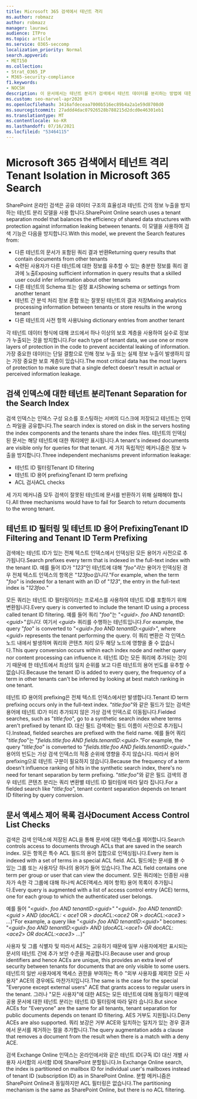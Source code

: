 ```yaml
---
title: Microsoft 365 검색에서 테넌트 격리
ms.author: robmazz
author: robmazz
manager: laurawi
audience: ITPro
ms.topic: article
ms.service: O365-seccomp
localization_priority: Normal
search.appverid:
- MET150
ms.collection:
- Strat_O365_IP
- M365-security-compliance
f1.keywords:
- NOCSH
description: 이 문서에서는 테넌트 분리가 검색에서 테넌트 데이터를 분리하는 방법에 대한 Microsoft 365 있습니다.
ms.custom: seo-marvel-apr2020
ms.openlocfilehash: 3416afdeceaa7000b516ec89b4a2a1e59d8708d0
ms.sourcegitcommit: 27addd4dac07926528b788215d2dcd0e46301eb1
ms.translationtype: MT
ms.contentlocale: ko-KR
ms.lasthandoff: 07/16/2021
ms.locfileid: "53464115"
---
```

# <a name="tenant-isolation-in-microsoft-365-search"></a><span data-ttu-id="8cb6e-103">Microsoft 365 검색에서 테넌트 격리</span><span class="sxs-lookup"><span data-stu-id="8cb6e-103">Tenant Isolation in Microsoft 365 Search</span></span>

<span data-ttu-id="8cb6e-104">SharePoint 온라인 검색은 공유 데이터 구조의 효율성과 테넌트 간의 정보 누출을 방지하는 테넌트 분리 모델을 사용 합니다.</span><span class="sxs-lookup"><span data-stu-id="8cb6e-104">SharePoint Online search uses a tenant separation model that balances the efficiency of shared data structures with protection against information leaking between tenants.</span></span> <span data-ttu-id="8cb6e-105">이 모델을 사용하여 검색 기능은 다음을 방지합니다.</span><span class="sxs-lookup"><span data-stu-id="8cb6e-105">With this model, we prevent the Search features from:</span></span>

- <span data-ttu-id="8cb6e-106">다른 테넌트의 문서가 포함된 쿼리 결과 반환</span><span class="sxs-lookup"><span data-stu-id="8cb6e-106">Returning query results that contain documents from other tenants</span></span>
- <span data-ttu-id="8cb6e-107">숙련된 사용자가 다른 테넌트에 대한 정보를 유추할 수 있는 충분한 정보를 쿼리 결과에 노출</span><span class="sxs-lookup"><span data-stu-id="8cb6e-107">Exposing sufficient information in query results that a skilled user could infer information about other tenants</span></span>
- <span data-ttu-id="8cb6e-108">다른 테넌트의 Schema 또는 설정 표시</span><span class="sxs-lookup"><span data-stu-id="8cb6e-108">Showing schema or settings from another tenant</span></span>
- <span data-ttu-id="8cb6e-109">테넌트 간 분석 처리 정보 혼합 또는 잘못된 테넌트의 결과 저장</span><span class="sxs-lookup"><span data-stu-id="8cb6e-109">Mixing analytics processing information between tenants or store results in the wrong tenant</span></span>
- <span data-ttu-id="8cb6e-110">다른 테넌트의 사전 항목 사용</span><span class="sxs-lookup"><span data-stu-id="8cb6e-110">Using dictionary entries from another tenant</span></span>

<span data-ttu-id="8cb6e-111">각 테넌트 데이터 형식에 대해 코드에서 하나 이상의 보호 계층을 사용하여 실수로 정보가 누출되는 것을 방지합니다.</span><span class="sxs-lookup"><span data-stu-id="8cb6e-111">For each type of tenant data, we use one or more layers of protection in the code to prevent accidental leaking of information.</span></span> <span data-ttu-id="8cb6e-112">가장 중요한 데이터는 단일 결함으로 인해 정보 누출 또는 실제 정보 누출이 발생하지 않는 가장 중요한 보호 계층이 있습니다.</span><span class="sxs-lookup"><span data-stu-id="8cb6e-112">The most critical data has the most layers of protection to make sure that a single defect doesn't result in actual or perceived information leakage.</span></span>

## <a name="tenant-separation-for-the-search-index"></a><span data-ttu-id="8cb6e-113">검색 인덱스에 대한 테넌트 분리</span><span class="sxs-lookup"><span data-stu-id="8cb6e-113">Tenant Separation for the Search Index</span></span>

<span data-ttu-id="8cb6e-114">검색 인덱스는 인덱스 구성 요소를 호스팅하는 서버의 디스크에 저장되고 테넌트는 인덱스 파일을 공유합니다.</span><span class="sxs-lookup"><span data-stu-id="8cb6e-114">The search index is stored on disk in the servers hosting the index components and the tenants share the index files.</span></span> <span data-ttu-id="8cb6e-115">테넌트의 인덱싱된 문서는 해당 테넌트에 대한 쿼리에만 표시됩니다.</span><span class="sxs-lookup"><span data-stu-id="8cb6e-115">A tenant's indexed documents are visible only for queries for that tenant.</span></span> <span data-ttu-id="8cb6e-116">세 가지 독립적인 메커니즘은 정보 누출을 방지합니다.</span><span class="sxs-lookup"><span data-stu-id="8cb6e-116">Three independent mechanisms prevent information leakage:</span></span>

- <span data-ttu-id="8cb6e-117">테넌트 ID 필터링</span><span class="sxs-lookup"><span data-stu-id="8cb6e-117">Tenant ID filtering</span></span>
- <span data-ttu-id="8cb6e-118">테넌트 ID 용어 prefixing</span><span class="sxs-lookup"><span data-stu-id="8cb6e-118">Tenant ID term prefixing</span></span>
- <span data-ttu-id="8cb6e-119">ACL 검사</span><span class="sxs-lookup"><span data-stu-id="8cb6e-119">ACL checks</span></span>

<span data-ttu-id="8cb6e-120">세 가지 메커니즘 모두 검색이 잘못된 테넌트에 문서를 반환하기 위해 실패해야 합니다.</span><span class="sxs-lookup"><span data-stu-id="8cb6e-120">All three mechanisms would have to fail for Search to return documents to the wrong tenant.</span></span>

## <a name="tenant-id-filtering-and-tenant-id-term-prefixing"></a><span data-ttu-id="8cb6e-121">테넌트 ID 필터링 및 테넌트 ID 용어 Prefixing</span><span class="sxs-lookup"><span data-stu-id="8cb6e-121">Tenant ID Filtering and Tenant ID Term Prefixing</span></span>

<span data-ttu-id="8cb6e-122">검색에는 테넌트 ID가 있는 전체 텍스트 인덱스에서 인덱싱된 모든 용어가 사전으로 추가됩니다.</span><span class="sxs-lookup"><span data-stu-id="8cb6e-122">Search prefixes every term that is indexed in the full-text index with the tenant ID.</span></span> <span data-ttu-id="8cb6e-123">예를 들어 ID가 "*123*"인 테넌트에 대해 *"foo"라는* 용어가 인덱싱된 경우 전체 텍스트 인덱스의 항목은 "*123foo입니다.*"</span><span class="sxs-lookup"><span data-stu-id="8cb6e-123">For example, when the term "*foo*" is indexed for a tenant with an ID of "*123*", the entry in the full-text index is "*123foo.*"</span></span>

<span data-ttu-id="8cb6e-124">모든 쿼리는 테넌트 ID 필터링이라는 프로세스를 사용하여 테넌트 ID를 포함하기 위해 변환됩니다.</span><span class="sxs-lookup"><span data-stu-id="8cb6e-124">Every query is converted to include the tenant ID using a process called tenant ID filtering.</span></span> <span data-ttu-id="8cb6e-125">예를 들어 쿼리 "*foo*"는 "<*guid>.* *foo* AND *tenantID*:<*guid>"입니다.* 여기서 <*guid*> 쿼리를 수행하는 테넌트입니다.</span><span class="sxs-lookup"><span data-stu-id="8cb6e-125">For example, the query "*foo*" is converted to "<*guid*>.*foo* AND *tenantID*:<*guid*>", where <*guid*> represents the tenant performing the query.</span></span> <span data-ttu-id="8cb6e-126">이 쿼리 변환은 각 인덱스 노드 내에서 발생하며 쿼리와 콘텐츠 처리 모두 해당 노드에 영향을 줄 수 없습니다.</span><span class="sxs-lookup"><span data-stu-id="8cb6e-126">This query conversion occurs within each index node and neither query nor content processing can influence it.</span></span> <span data-ttu-id="8cb6e-127">테넌트 ID는 모든 쿼리에 추가되는 것이기 때문에 한 테넌트에서 최상의 일치 순위를 보고 다른 테넌트의 용어 빈도를 유추할 수 없습니다.</span><span class="sxs-lookup"><span data-stu-id="8cb6e-127">Because the tenant ID is added to every query, the frequency of a term in other tenants can't be inferred by looking at best match ranking in one tenant.</span></span>

<span data-ttu-id="8cb6e-128">테넌트 ID 용어의 prefixing은 전체 텍스트 인덱스에서만 발생합니다.</span><span class="sxs-lookup"><span data-stu-id="8cb6e-128">Tenant ID term prefixing occurs only in the full-text index.</span></span> <span data-ttu-id="8cb6e-129">"*title:foo*"와 같은 필드가 있는 검색은 용어에 테넌트 ID가 미리 추가되지 않은 가상 검색 인덱스로 이동됩니다.</span><span class="sxs-lookup"><span data-stu-id="8cb6e-129">Fielded searches, such as "*title:foo*", go to a synthetic search index where terms aren't prefixed by tenant ID.</span></span> <span data-ttu-id="8cb6e-130">대신 필드 검색에는 필드 이름이 사전으로 추가됩니다.</span><span class="sxs-lookup"><span data-stu-id="8cb6e-130">Instead, fielded searches are prefixed with the field name.</span></span> <span data-ttu-id="8cb6e-131">예를 들어 쿼리 "*title:foo*"는 "*fields.title:foo AND fields.tenantID*:<*guid>."*</span><span class="sxs-lookup"><span data-stu-id="8cb6e-131">For example, the query "*title:foo*" is converted to "*fields.title:foo AND fields.tenantID*:<*guid*>."</span></span> <span data-ttu-id="8cb6e-132">용어의 빈도는 가상 검색 인덱스의 적중 순위에 영향을 주지 않습니다. 따라서 용어 prefixing으로 테넌트 구분이 필요하지 않습니다.</span><span class="sxs-lookup"><span data-stu-id="8cb6e-132">Because the frequency of a term doesn't influence ranking of hits in the synthetic search index, there's no need for tenant separation by term prefixing.</span></span> <span data-ttu-id="8cb6e-133">"*title:foo*"와 같은 필드 검색의 경우 테넌트 콘텐츠 분리는 쿼리 변환별 테넌트 ID 필터링에 따라 달라 집니다.</span><span class="sxs-lookup"><span data-stu-id="8cb6e-133">For a fielded search like "*title:foo*", tenant content separation depends on tenant ID filtering by query conversion.</span></span>

## <a name="document-access-control-list-checks"></a><span data-ttu-id="8cb6e-134">문서 액세스 제어 목록 검사</span><span class="sxs-lookup"><span data-stu-id="8cb6e-134">Document Access Control List Checks</span></span>

<span data-ttu-id="8cb6e-135">검색은 검색 인덱스에 저장된 ACL을 통해 문서에 대한 액세스를 제어합니다.</span><span class="sxs-lookup"><span data-stu-id="8cb6e-135">Search controls access to documents through ACLs that are saved in the search index.</span></span> <span data-ttu-id="8cb6e-136">모든 항목은 특수 ACL 필드의 용어 집합으로 인덱싱됩니다.</span><span class="sxs-lookup"><span data-stu-id="8cb6e-136">Every item is indexed with a set of terms in a special ACL field.</span></span> <span data-ttu-id="8cb6e-137">ACL 필드에는 문서를 볼 수 있는 그룹 또는 사용자당 하나의 용어가 들어 있습니다.</span><span class="sxs-lookup"><span data-stu-id="8cb6e-137">The ACL field contains one term per group or user that can view the document.</span></span> <span data-ttu-id="8cb6e-138">모든 쿼리에는 인증된 사용자가 속한 각 그룹에 대해 하나씩 ACE(액세스 제어 항목) 용어 목록이 추가됩니다.</span><span class="sxs-lookup"><span data-stu-id="8cb6e-138">Every query is augmented with a list of access control entry (ACE) terms, one for each group to which the authenticated user belongs.</span></span>

<span data-ttu-id="8cb6e-139">예를 들어 "<*guid>.* *foo AND tenantID*:<*guid>"* "<*guid>.* *foo AND tenantID*:<*guid* >  *AND* (*docACL:* < *ace1* OR >  *docACL*:<*ace2* OR >  *docACL*:<*ace3* >  *...*)"</span><span class="sxs-lookup"><span data-stu-id="8cb6e-139">For example, a query like "<*guid*>.*foo AND tenantID*:<*guid*>" becomes: "<*guid*>.*foo AND tenantID*:<*guid*> *AND* (*docACL:*<*ace1*> *OR docACL*:<*ace2*> *OR docACL*:<*ace3*> *...*)"</span></span>

<span data-ttu-id="8cb6e-140">사용자 및 그룹 식별자 및 따라서 AES는 고유하기 때문에 일부 사용자에게만 표시되는 문서의 테넌트 간에 추가 보안 수준을 제공합니다.</span><span class="sxs-lookup"><span data-stu-id="8cb6e-140">Because user and group identifiers and hence ACEs are unique, this provides an extra level of security between tenants for documents that are only visible to some users.</span></span> <span data-ttu-id="8cb6e-141">테넌트의 일반 사용자에게 액세스 권한을 부여하는 특수 "외부 사용자를 제외한 모든 사용자" ACE의 경우에도 마찬가지입니다.</span><span class="sxs-lookup"><span data-stu-id="8cb6e-141">The same is the case for the special "Everyone except external users" ACE that grants access to regular users in the tenant.</span></span> <span data-ttu-id="8cb6e-142">그러나 "모든 사용자"에 대한 AES는 모든 테넌트에 대해 동일하기 때문에 공용 문서에 대한 테넌트 분리는 테넌트 ID 필터링에 따라 달라 습니다.</span><span class="sxs-lookup"><span data-stu-id="8cb6e-142">But since ACEs for "Everyone" are the same for all tenants, tenant separation for public documents depends on tenant ID filtering.</span></span> <span data-ttu-id="8cb6e-143">AES 거부도 지원됩니다.</span><span class="sxs-lookup"><span data-stu-id="8cb6e-143">Deny ACEs are also supported.</span></span> <span data-ttu-id="8cb6e-144">쿼리 보강은 거부 ACE와 일치하는 일치가 있는 경우 결과에서 문서를 제거하는 절을 추가합니다.</span><span class="sxs-lookup"><span data-stu-id="8cb6e-144">The query augmentation adds a clause that removes a document from the result when there is a match with a deny ACE.</span></span>

<span data-ttu-id="8cb6e-145">검색 Exchange Online 인덱스는 온라인에서와 같은 테넌트 ID(구독 ID) 대신 개별 사용자 사서함의 사서함 ID에 SharePoint 분할됩니다.</span><span class="sxs-lookup"><span data-stu-id="8cb6e-145">In Exchange Online search, the index is partitioned on mailbox ID for individual user's mailboxes instead of tenant ID (subscription ID) as in SharePoint Online.</span></span> <span data-ttu-id="8cb6e-146">분할 메커니즘은 SharePoint Online과 동일하지만 ACL 필터링은 없습니다.</span><span class="sxs-lookup"><span data-stu-id="8cb6e-146">The partitioning mechanism is the same as SharePoint Online, but there is no ACL filtering.</span></span>
